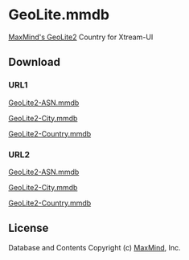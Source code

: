 # GeoLite.mmdb

[MaxMind's GeoLite2](https://dev.maxmind.com/geoip/geoip2/geolite2/) Country for Xtream-UI

## Download

### URL1

[GeoLite2-ASN.mmdb](https://git.io/GeoLite2-ASN.mmdb)

[GeoLite2-City.mmdb](https://git.io/GeoLite2-City.mmdb)

[GeoLite2-Country.mmdb](https://git.io/GeoLite2-Country.mmdb)

### URL2

[GeoLite2-ASN.mmdb](https://github.com/P3TERX/GeoLite.mmdb/raw/download/GeoLite2-ASN.mmdb)

[GeoLite2-City.mmdb](https://github.com/P3TERX/GeoLite.mmdb/raw/download/GeoLite2-City.mmdb)

[GeoLite2-Country.mmdb](https://github.com/P3TERX/GeoLite.mmdb/raw/download/GeoLite2-Country.mmdb)

## License

Database and Contents Copyright (c) [MaxMind](https://www.maxmind.com/), Inc.

